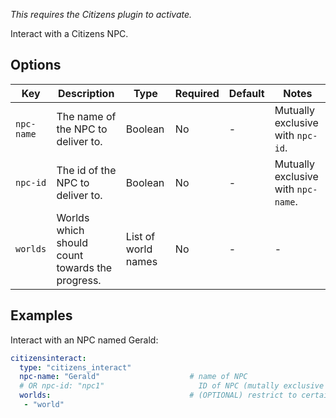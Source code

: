   
*This requires the Citizens plugin to activate.*

Interact with a Citizens NPC.

## Options

| Key        | Description                                     | Type                | Required | Default | Notes                               |
|------------|-------------------------------------------------|---------------------|----------|---------|-------------------------------------|
| `npc-name` | The name of the NPC to deliver to.              | Boolean             | No       | \-      | Mutually exclusive with `npc-id`.   |
| `npc-id`   | The id of the NPC to deliver to.                | Boolean             | No       | \-      | Mutually exclusive with `npc-name`. |
| `worlds`   | Worlds which should count towards the progress. | List of world names | No       | \-      | \-                                  |

## Examples

Interact with an NPC named Gerald:

``` yaml
citizensinteract:
  type: "citizens_interact"
  npc-name: "Gerald"                    # name of NPC
  # OR npc-id: "npc1"                     ID of NPC (mutally exclusive with npc-name)
  worlds:                               # (OPTIONAL) restrict to certain worlds
   - "world"
```
